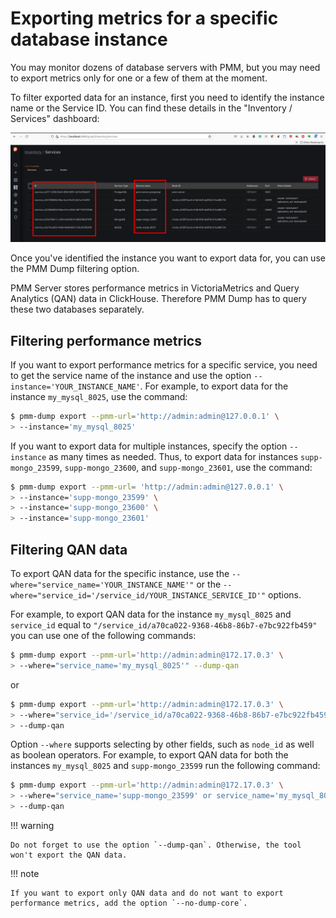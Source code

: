 # Exporting metrics for a specific database instance

You may monitor dozens of database servers with PMM, but you may need to export metrics only for one or a few of them at the moment.

To filter exported data for an instance, first you need to identify the instance name or the Service ID. You can find these details in the "Inventory / Services" dashboard:

![image](assets/images/PMM_Inventory.png)

Once you've identified the instance you want to export data for, you can use the PMM Dump filtering option.

PMM Server stores performance metrics in VictoriaMetrics and Query Analytics (QAN) data in ClickHouse. Therefore PMM Dump has to query these two databases separately.

## Filtering performance metrics

If you want to export performance metrics for a specific service, you need to get the service name of the instance and use the option `--instance='YOUR_INSTANCE_NAME'`. For example, to export data for the instance `my_mysql_8025`, use the command:

``` {.bash data-prompt="$" }
$ pmm-dump export --pmm-url='http://admin:admin@127.0.0.1' \
> --instance='my_mysql_8025'
```

If you want to export data for multiple instances, specify the option `--instance` as many times as needed. Thus, to export data for instances `supp-mongo_23599`, `supp-mongo_23600`, and `supp-mongo_23601`, use the command:

``` {.bash data-prompt="$" }
$ pmm-dump export --pmm-url= 'http://admin:admin@127.0.0.1' \
> --instance='supp-mongo_23599' \
> --instance='supp-mongo_23600' \
> --instance='supp-mongo_23601'
```

## Filtering QAN data

To export QAN data for the specific instance, use the `--where="service_name='YOUR_INSTANCE_NAME'"` or the `--where="service_id='/service_id/YOUR_INSTANCE_SERVICE_ID'"` options.

For example, to export QAN data for the instance `my_mysql_8025` and `service_id` equal to `"/service_id/a70ca022-9368-46b8-86b7-e7bc922fb459"` you can use one of the following commands:

``` {.bash data-prompt="$" }
$ pmm-dump export --pmm-url='http://admin:admin@172.17.0.3' \
> --where="service_name='my_mysql_8025'" --dump-qan
```
or

``` {.bash data-prompt="$" }
$ pmm-dump export --pmm-url='http://admin:admin@172.17.0.3' \
> --where="service_id='/service_id/a70ca022-9368-46b8-86b7-e7bc922fb459'" \
> --dump-qan
```

Option `--where` supports selecting by other fields, such as `node_id` as well as boolean operators. For example, to export QAN data for both the instances `my_mysql_8025` and `supp-mongo_23599` run the following command:

``` {.bash data-prompt="$" }
$ pmm-dump export --pmm-url='http://admin:admin@172.17.0.3' \
> --where="service_name='supp-mongo_23599' or service_name='my_mysql_8025'" \
> --dump-qan
```

!!! warning

    Do not forget to use the option `--dump-qan`. Otherwise, the tool won't export the QAN data.

!!! note

    If you want to export only QAN data and do not want to export performance metrics, add the option `--no-dump-core`.
